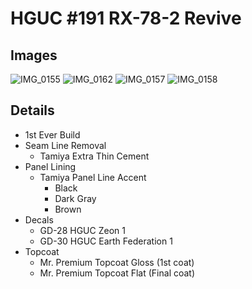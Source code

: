 # HGUC #191 RX-78-2 Revive
## Images
![IMG_0155](https://user-images.githubusercontent.com/19921509/195767624-0941d485-fce5-4976-b681-c758e1735dcf.jpg)
![IMG_0162](https://user-images.githubusercontent.com/19921509/195767728-3dfd497a-bb2a-49e2-a881-e8731e843871.jpg)
![IMG_0157](https://user-images.githubusercontent.com/19921509/195767879-ef6a39c3-05e3-4213-a1ed-35d770531a66.jpg)
![IMG_0158](https://user-images.githubusercontent.com/19921509/195768119-e1a62d8f-00fb-43a8-a8fd-69142b4cd58e.jpg)


## Details
- 1st Ever Build
- Seam Line Removal
  - Tamiya Extra Thin Cement
- Panel Lining
  - Tamiya Panel Line Accent
    - Black
    - Dark Gray
    - Brown
- Decals
  - GD-28 HGUC Zeon 1
  - GD-30 HGUC Earth Federation 1
- Topcoat
  - Mr. Premium Topcoat Gloss (1st coat)
  - Mr. Premium Topcoat Flat (Final coat)
